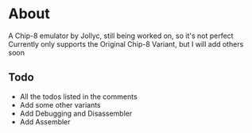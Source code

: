 # About

A Chip-8 emulator by Jollyc, still being worked on, so it's not perfect
Currently only supports the Original Chip-8 Variant, but I will add others soon

## Todo
- All the todos listed in the comments
- Add some other variants
- Add Debugging and Disassembler
- Add Assembler